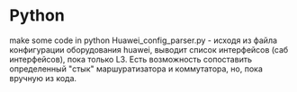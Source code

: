 # Python
make some code in python
Huawei_config_parser.py - исходя из файла конфигурации оборудования huawei, выводит список интерфейсов (саб интерфейсов), пока только L3. Есть возможность сопоставить определенный "стык" маршуратизатора и коммутатора, но, пока вручную из кода.
